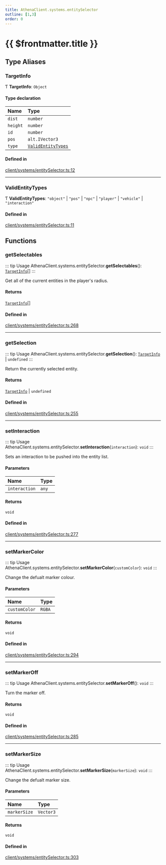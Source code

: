 ```yaml
---
title: AthenaClient.systems.entitySelector
outline: [1,3]
order: 0
---
```


# {{ $frontmatter.title }}


## Type Aliases

### TargetInfo

Ƭ **TargetInfo**: `Object`

#### Type declaration

| Name | Type |
| :------ | :------ |
| `dist` | `number` |
| `height` | `number` |
| `id` | `number` |
| `pos` | `alt.IVector3` |
| `type` | [`ValidEntityTypes`](client_systems_entitySelector.md#ValidEntityTypes) |

#### Defined in

[client/systems/entitySelector.ts:12](https://github.com/Stuyk/altv-athena/blob/d77637c/src/core/client/systems/entitySelector.ts#L12)

___

### ValidEntityTypes

Ƭ **ValidEntityTypes**: ``"object"`` \| ``"pos"`` \| ``"npc"`` \| ``"player"`` \| ``"vehicle"`` \| ``"interaction"``

#### Defined in

[client/systems/entitySelector.ts:11](https://github.com/Stuyk/altv-athena/blob/d77637c/src/core/client/systems/entitySelector.ts#L11)

## Functions

### getSelectables

::: tip Usage
AthenaClient.systems.entitySelector.**getSelectables**(): [`TargetInfo`](client_systems_entitySelector.md#TargetInfo)[]
:::

Get all of the current entities in the player's radius.

#### Returns

[`TargetInfo`](client_systems_entitySelector.md#TargetInfo)[]

#### Defined in

[client/systems/entitySelector.ts:268](https://github.com/Stuyk/altv-athena/blob/d77637c/src/core/client/systems/entitySelector.ts#L268)

___

### getSelection

::: tip Usage
AthenaClient.systems.entitySelector.**getSelection**(): [`TargetInfo`](client_systems_entitySelector.md#TargetInfo) \| `undefined`
:::

Return the currently selected entity.

#### Returns

[`TargetInfo`](client_systems_entitySelector.md#TargetInfo) \| `undefined`

#### Defined in

[client/systems/entitySelector.ts:255](https://github.com/Stuyk/altv-athena/blob/d77637c/src/core/client/systems/entitySelector.ts#L255)

___

### setInteraction

::: tip Usage
AthenaClient.systems.entitySelector.**setInteraction**(`interaction`): `void`
:::

Sets an interaction to be pushed into the entity list.

#### Parameters

| Name | Type |
| :------ | :------ |
| `interaction` | `any` |

#### Returns

`void`

#### Defined in

[client/systems/entitySelector.ts:277](https://github.com/Stuyk/altv-athena/blob/d77637c/src/core/client/systems/entitySelector.ts#L277)

___

### setMarkerColor

::: tip Usage
AthenaClient.systems.entitySelector.**setMarkerColor**(`customColor`): `void`
:::

Change the defualt marker colour.

#### Parameters

| Name | Type |
| :------ | :------ |
| `customColor` | `RGBA` |

#### Returns

`void`

#### Defined in

[client/systems/entitySelector.ts:294](https://github.com/Stuyk/altv-athena/blob/d77637c/src/core/client/systems/entitySelector.ts#L294)

___

### setMarkerOff

::: tip Usage
AthenaClient.systems.entitySelector.**setMarkerOff**(): `void`
:::

Turn the marker off.

#### Returns

`void`

#### Defined in

[client/systems/entitySelector.ts:285](https://github.com/Stuyk/altv-athena/blob/d77637c/src/core/client/systems/entitySelector.ts#L285)

___

### setMarkerSize

::: tip Usage
AthenaClient.systems.entitySelector.**setMarkerSize**(`markerSize`): `void`
:::

Change the defualt marker size.

#### Parameters

| Name | Type |
| :------ | :------ |
| `markerSize` | `Vector3` |

#### Returns

`void`

#### Defined in

[client/systems/entitySelector.ts:303](https://github.com/Stuyk/altv-athena/blob/d77637c/src/core/client/systems/entitySelector.ts#L303)
